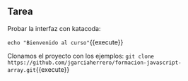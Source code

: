 ## Tarea

Probar la interfaz con katacoda:

`echo "Bienvenido al curso"`{{execute}}

Clonamos el proyecto con los ejemplos:
`git clone https://github.com/jgarciaherrero/formacion-javascript-array.git`{{execute}}
